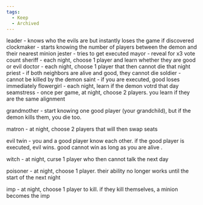 ```yaml
---
tags:
  - Keep
  - Archived
---
```


leader - knows who the evils are but instantly loses the game if discovered
clockmaker - starts knowing the number of players between the demon and their nearest minion
jester - tries to get executed
mayor - reveal for x3 vote count
sheriff - each night, choose 1 player and learn whether they are good or evil
doctor - each night, choose 1 player that then cannot die that night
priest - if both neighbors are alive and good, they cannot die
soldier - cannot be killed by the demon
saint - if you are executed, good loses immediately
flowergirl - each night, learn if the demon votrd that day
seamstress - once per game, at night, choose 2 players. you learn if they are the same alignment

grandmother - start knowing one good player (your grandchild), but if the demon kills them, you die too.

matron - at night, choose 2 players that will then  swap seats



evil twin - you and a good player know each other. if the good player is executed, evil wins. good cannot win as long as you are alive .

witch - at night, curse 1 player who then cannot talk the next day

poisoner - at night, choose 1 player. their ability no longer works until the start of the next night

imp - at night, choose 1 player to kill. if they kill themselves, a minion becomes the imp